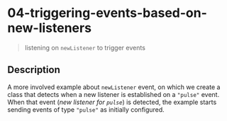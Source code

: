 # 04-triggering-events-based-on-new-listeners
> listening on `newListener` to trigger events

## Description
A more involved example about `newListener` event, on which we create a class that detects when a new listener is established on a `"pulse"` event. When that event (*new listener for `pulse`*) is detected, the example starts sending events of type `"pulse"` as initially configured.
